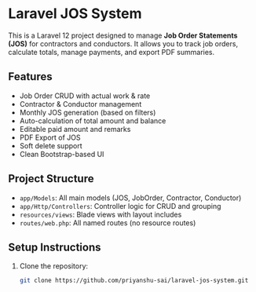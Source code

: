 # Laravel JOS System

This is a Laravel 12 project designed to manage **Job Order Statements (JOS)** for contractors and conductors. It allows you to track job orders, calculate totals, manage payments, and export PDF summaries.

## Features

- Job Order CRUD with actual work & rate
- Contractor & Conductor management
- Monthly JOS generation (based on filters)
- Auto-calculation of total amount and balance
- Editable paid amount and remarks
- PDF Export of JOS
- Soft delete support
- Clean Bootstrap-based UI

##  Project Structure

- `app/Models`: All main models (JOS, JobOrder, Contractor, Conductor)
- `app/Http/Controllers`: Controller logic for CRUD and grouping
- `resources/views`: Blade views with layout includes
- `routes/web.php`: All named routes (no resource routes)

## Setup Instructions

1. Clone the repository:
   ```bash
   git clone https://github.com/priyanshu-sai/laravel-jos-system.git
